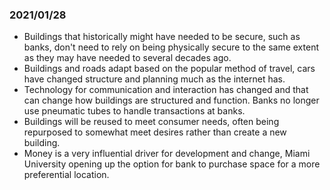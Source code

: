 ### 2021/01/28

- Buildings that historically might have needed to be secure, such as banks, don't need to rely on being physically secure to the same extent as they may have needed to several decades ago.
- Buildings and roads adapt based on the popular method of travel, cars have changed structure and planning much as the internet has.
- Technology for communication and interaction has changed and that can change how buildings are structured and function. Banks no longer use pneumatic tubes to handle transactions at banks.
- Buildings will be reused to meet consumer needs, often being repurposed to somewhat meet desires rather than create a new building.
- Money is a very influential driver for development and change, Miami University opening up the option for bank to purchase space for a more preferential location.